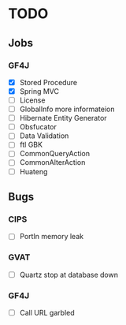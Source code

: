 # TODO

## Jobs

### GF4J
- [x] Stored Procedure
- [x] Spring MVC
- [ ] License
- [ ] GlobalInfo more informateion
- [ ] Hibernate Entity Generator
- [ ] Obsfucator
- [ ] Data Validation
- [ ] ftl GBK
- [ ] CommonQueryAction
- [ ] CommonAlterAction
- [ ] Huateng

## Bugs

### CIPS
- [ ] PortIn memory leak

### GVAT
- [ ] Quartz stop at database down

### GF4J
- [ ] Call URL garbled

